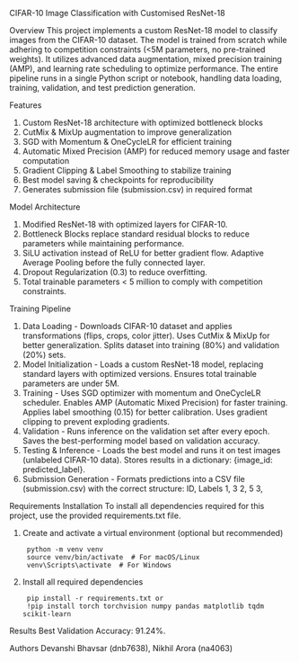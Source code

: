 CIFAR-10 Image Classification with Customised ResNet-18

Overview
  This project implements a custom ResNet-18 model to classify images from the CIFAR-10 dataset. The model is trained from scratch while adhering to competition constraints (<5M parameters, no pre-trained weights). It utilizes advanced data augmentation, mixed precision training (AMP), and learning rate scheduling to optimize performance. The entire pipeline runs in a single Python script or notebook, handling data loading, training, validation, and test prediction generation.

Features
  1. Custom ResNet-18 architecture with optimized bottleneck blocks
  2. CutMix & MixUp augmentation to improve generalization
  3. SGD with Momentum & OneCycleLR for efficient training
  4. Automatic Mixed Precision (AMP) for reduced memory usage and faster computation
  5. Gradient Clipping & Label Smoothing to stabilize training
  6. Best model saving & checkpoints for reproducibility
  7. Generates submission file (submission.csv) in required format

Model Architecture
  1. Modified ResNet-18 with optimized layers for CIFAR-10. 
  2. Bottleneck Blocks replace standard residual blocks to reduce parameters while maintaining performance. 
  3. SiLU activation instead of ReLU for better gradient flow. Adaptive Average Pooling before the fully connected layer. 
  4. Dropout Regularization (0.3) to reduce overfitting. 
  5. Total trainable parameters < 5 million to comply with competition constraints.


Training Pipeline
  1. Data Loading - Downloads CIFAR-10 dataset and applies transformations (flips, crops, color jitter). Uses CutMix & MixUp for better generalization. Splits dataset into training (80%) and validation (20%) sets. 
  2. Model Initialization - Loads a custom ResNet-18 model, replacing standard layers with optimized versions. Ensures total trainable parameters are under 5M. 
  3. Training - Uses SGD optimizer with momentum and OneCycleLR scheduler. Enables AMP (Automatic Mixed Precision) for faster training. Applies label smoothing (0.15) for better calibration. Uses gradient clipping to prevent exploding gradients. 
  4. Validation - Runs inference on the validation set after every epoch. Saves the best-performing model based on validation accuracy. 
  5. Testing & Inference - Loads the best model and runs it on test images (unlabeled CIFAR-10 data). Stores results in a dictionary: {image_id: predicted_label}. 
  6. Submission Generation - Formats predictions into a CSV file (submission.csv) with the correct structure: ID, Labels 1, 3 2, 5 3, 

Requirements Installation
  To install all dependencies required for this project, use the provided requirements.txt file.
  
  1. Create and activate a virtual environment (optional but recommended)
     
          python -m venv venv  
          source venv/bin/activate  # For macOS/Linux  
          venv\Scripts\activate  # For Windows  

  3. Install all required dependencies
     
          pip install -r requirements.txt or
          !pip install torch torchvision numpy pandas matplotlib tqdm scikit-learn

Results
Best Validation Accuracy: 91.24%. 

Authors
Devanshi Bhavsar (dnb7638), Nikhil Arora (na4063)
